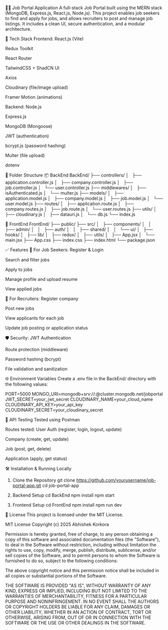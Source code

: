 🧑‍💼 Job Portal Application
A full-stack Job Portal built using the MERN stack (MongoDB, Express.js, React.js, Node.js). This project enables job seekers to find and apply for jobs, and allows recruiters to post and manage job listings. It includes a clean UI, secure authentication, and a modular architecture.

🚀 Tech Stack
Frontend:
React.js (Vite)

Redux Toolkit

React Router

TailwindCSS + ShadCN UI

Axios

Cloudinary (file/image upload)

Framer Motion (animations)

Backend:
Node.js

Express.js

MongoDB (Mongoose)

JWT (authentication)

bcrypt.js (password hashing)

Multer (file upload)

dotenv

📁 Folder Structure
📦 BackEnd
BackEnd/
├── controllers/
│   ├── application.controller.js
│   ├── company.controller.js
│   ├── job.controller.js
│   └── user.controller.js
├── middlewares/
│   ├── isAuthenticated.js
│   └── multer.js
├── models/
│   ├── application.model.js
│   ├── company.model.js
│   ├── job.model.js
│   └── user.model.js
├── routes/
│   ├── application.route.js
│   ├── company.routes.js
│   ├── job.route.js
│   └── user.routes.js
├── utils/
│   ├── cloudinary.js
│   ├── datauri.js
│   └── db.js
└── index.js

🎨 FrontEnd
FrontEnd/
├── public/
├── src/
│   ├── components/
│   │   ├── admin/
│   │   ├── auth/
│   │   ├── shared/
│   │   └── ui/
│   ├── hooks/
│   ├── lib/
│   ├── redux/
│   ├── utils/
│   ├── App.jsx
│   └── main.jsx
├── App.css
├── index.css
├── index.html
└── package.json

✅ Features
👤 For Job Seekers:
Register & Login

Search and filter jobs

Apply to jobs

Manage profile and upload resume

View applied jobs

🏢 For Recruiters:
Register company

Post new jobs

View applicants for each job

Update job posting or application status

🛡️ Security:
JWT Authentication

Route protection (middleware)

Password hashing (bcrypt)

File validation and sanitization

🌐 Environment Variables
Create a .env file in the BackEnd/ directory with the following values:

PORT=5000
MONGO_URI=mongodb+srv://<user>:<pass>@cluster.mongodb.net/jobportal
JWT_SECRET=your_jwt_secret
CLOUDINARY_NAME=your_cloud_name
CLOUDINARY_API_KEY=your_api_key
CLOUDINARY_SECRET=your_cloudinary_secret

🧪 API Testing
Tested using Postman

Routes tested:
User Auth (register, login, logout, update)

Company (create, get, update)

Job (post, get, delete)

Application (apply, get status)

🛠️ Installation & Running Locally
1. Clone the Repository
git clone https://github.com/yourusername/job-portal-app.git
cd job-portal-app

2. Backend Setup
cd BackEnd
npm install
npm start

3. Frontend Setup
cd FrontEnd
npm install
npm run dev

📄 License
This project is licensed under the MIT License.

MIT License
Copyright (c) 2025 Abhishek Korkora

Permission is hereby granted, free of charge, to any person obtaining a copy
of this software and associated documentation files (the "Software"), to deal
in the Software without restriction, including without limitation the rights
to use, copy, modify, merge, publish, distribute, sublicense, and/or sell
copies of the Software, and to permit persons to whom the Software is
furnished to do so, subject to the following conditions:

The above copyright notice and this permission notice shall be included in all
copies or substantial portions of the Software.

THE SOFTWARE IS PROVIDED "AS IS", WITHOUT WARRANTY OF ANY KIND, EXPRESS OR
IMPLIED, INCLUDING BUT NOT LIMITED TO THE WARRANTIES OF MERCHANTABILITY,
FITNESS FOR A PARTICULAR PURPOSE AND NONINFRINGEMENT. IN NO EVENT SHALL THE
AUTHORS OR COPYRIGHT HOLDERS BE LIABLE FOR ANY CLAIM, DAMAGES OR OTHER
LIABILITY, WHETHER IN AN ACTION OF CONTRACT, TORT OR OTHERWISE, ARISING FROM,
OUT OF OR IN CONNECTION WITH THE SOFTWARE OR THE USE OR OTHER DEALINGS IN THE
SOFTWARE.
